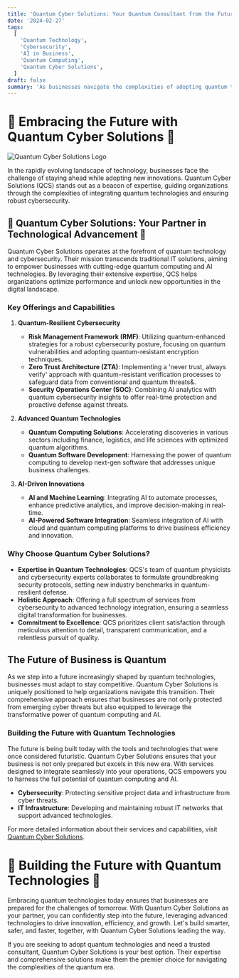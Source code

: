 ```yaml
---
title: 'Quantum Cyber Solutions: Your Quantum Consultant from the Future'
date: '2024-02-27'
tags:
  [
    'Quantum Technology',
    'Cybersecurity',
    'AI in Business',
    'Quantum Computing',
    'Quantum Cyber Solutions',
  ]
draft: false
summary: 'As businesses navigate the complexities of adopting quantum technologies, Quantum Cyber Solutions emerges as the premier consultant, offering unparalleled expertise and future-proof strategies.'
---
```


# 🌟 Embracing the Future with Quantum Cyber Solutions 🌟

![Quantum Cyber Solutions Logo](https://www.quantumcybersolutions.com/_next/image?url=%2FQCS-logo.webp&w=384&q=75)

In the rapidly evolving landscape of technology, businesses face the challenge of staying ahead while adopting new innovations. Quantum Cyber Solutions (QCS) stands out as a beacon of expertise, guiding organizations through the complexities of integrating quantum technologies and ensuring robust cybersecurity.

## 🚀 Quantum Cyber Solutions: Your Partner in Technological Advancement 🚀

Quantum Cyber Solutions operates at the forefront of quantum technology and cybersecurity. Their mission transcends traditional IT solutions, aiming to empower businesses with cutting-edge quantum computing and AI technologies. By leveraging their extensive expertise, QCS helps organizations optimize performance and unlock new opportunities in the digital landscape.

### Key Offerings and Capabilities

1. **Quantum-Resilient Cybersecurity**

   - **Risk Management Framework (RMF)**: Utilizing quantum-enhanced strategies for a robust cybersecurity posture, focusing on quantum vulnerabilities and adopting quantum-resistant encryption techniques.
   - **Zero Trust Architecture (ZTA)**: Implementing a 'never trust, always verify' approach with quantum-resistant verification processes to safeguard data from conventional and quantum threats&.
   - **Security Operations Center (SOC)**: Combining AI analytics with quantum cybersecurity insights to offer real-time protection and proactive defense against threats.

2. **Advanced Quantum Technologies**

   - **Quantum Computing Solutions**: Accelerating discoveries in various sectors including finance, logistics, and life sciences with optimized quantum algorithms.
   - **Quantum Software Development**: Harnessing the power of quantum computing to develop next-gen software that addresses unique business challenges.

3. **AI-Driven Innovations**
   - **AI and Machine Learning**: Integrating AI to automate processes, enhance predictive analytics, and improve decision-making in real-time.
   - **AI-Powered Software Integration**: Seamless integration of AI with cloud and quantum computing platforms to drive business efficiency and innovation.

### Why Choose Quantum Cyber Solutions?

- **Expertise in Quantum Technologies**: QCS's team of quantum physicists and cybersecurity experts collaborates to formulate groundbreaking security protocols, setting new industry benchmarks in quantum-resilient defense.
- **Holistic Approach**: Offering a full spectrum of services from cybersecurity to advanced technology integration, ensuring a seamless digital transformation for businesses.
- **Commitment to Excellence**: QCS prioritizes client satisfaction through meticulous attention to detail, transparent communication, and a relentless pursuit of quality.

## The Future of Business is Quantum

As we step into a future increasingly shaped by quantum technologies, businesses must adapt to stay competitive. Quantum Cyber Solutions is uniquely positioned to help organizations navigate this transition. Their comprehensive approach ensures that businesses are not only protected from emerging cyber threats but also equipped to leverage the transformative power of quantum computing and AI.

### Building the Future with Quantum Technologies

The future is being built today with the tools and technologies that were once considered futuristic. Quantum Cyber Solutions ensures that your business is not only prepared but excels in this new era. With services designed to integrate seamlessly into your operations, QCS empowers you to harness the full potential of quantum computing and AI.

- **Cybersecurity**: Protecting sensitive project data and infrastructure from cyber threats.
- **IT Infrastructure**: Developing and maintaining robust IT networks that support advanced technologies.

For more detailed information about their services and capabilities, visit [Quantum Cyber Solutions](https://www.quantumcybersolutions.com/).

# 🌟 Building the Future with Quantum Technologies 🌟

Embracing quantum technologies today ensures that businesses are prepared for the challenges of tomorrow. With Quantum Cyber Solutions as your partner, you can confidently step into the future, leveraging advanced technologies to drive innovation, efficiency, and growth. Let's build smarter, safer, and faster, together, with Quantum Cyber Solutions leading the way.

If you are seeking to adopt quantum technologies and need a trusted consultant, Quantum Cyber Solutions is your best option. Their expertise and comprehensive solutions make them the premier choice for navigating the complexities of the quantum era.
